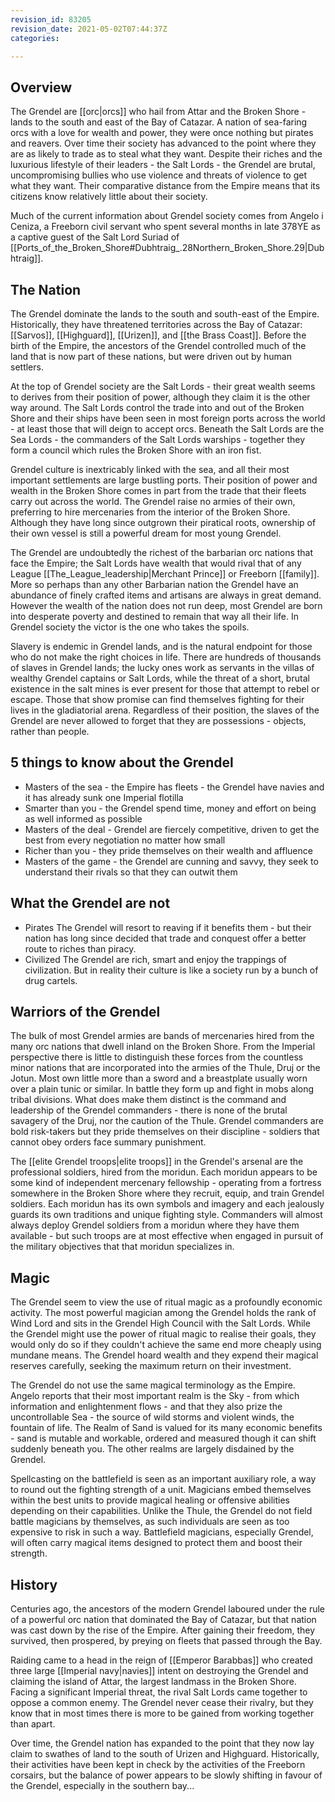 ```yaml
---
revision_id: 83205
revision_date: 2021-05-02T07:44:37Z
categories:

---
```



## Overview
The Grendel are [[orc|orcs]] who hail from Attar and the Broken Shore - lands to the south and east of the Bay of Catazar. A nation of sea-faring orcs with a love for wealth and power, they were once nothing but pirates and reavers. Over time their society has advanced to the point where they are as likely to trade as to steal what they want. Despite their riches and the luxurious lifestyle of their leaders - the Salt Lords - the Grendel are brutal, uncompromising bullies who use violence and threats of violence to get what they want. Their comparative distance from the Empire means that its citizens know relatively little about their society. 

Much of the current information about Grendel society comes from Angelo i Ceniza, a Freeborn civil servant who spent several months in late 378YE as a captive guest of the Salt Lord Suriad of [[Ports_of_the_Broken_Shore#Dubhtraig_.28Northern_Broken_Shore.29|Dubhtraig]].

## The Nation
The Grendel dominate the lands to the south and south-east of the Empire. Historically, they have threatened territories across the Bay of Catazar: [[Sarvos]], [[Highguard]], [[Urizen]], and [[the Brass Coast]]. Before the birth of the Empire, the ancestors of the Grendel controlled much of the land that is now part of these nations, but were driven out by human settlers.

At the top of Grendel society are the Salt Lords - their great wealth seems to derives from their position of power, although they claim it is the other way around. The Salt Lords control the trade into and out of the Broken Shore and their ships have been seen in most foreign ports across the world - at least those that will deign to accept orcs. Beneath the Salt Lords are the Sea Lords - the commanders of the Salt Lords warships - together they form a council which rules the Broken Shore with an iron fist.

Grendel culture is inextricably linked with the sea, and all their most important settlements are large bustling ports. Their position of power and wealth in the Broken Shore comes in part from the trade that their fleets carry out across the world. The Grendel raise no armies of their own, preferring to hire mercenaries from the interior of the Broken Shore. Although they have long since outgrown their piratical roots, ownership of their own vessel is still a powerful dream for most young Grendel.

The Grendel are undoubtedly the richest of the barbarian orc nations that face the Empire; the Salt Lords have wealth that would rival that of any League [[The_League_leadership|Merchant Prince]] or Freeborn [[family]]. More so perhaps than any other Barbarian nation the Grendel have an abundance of finely crafted items and artisans are always in great demand. However the wealth of the nation does not run deep, most Grendel are born into desperate poverty and destined to remain that way all their life. In Grendel society the victor is the one who takes the spoils.

Slavery is endemic in Grendel lands, and is the natural endpoint for those who do not make the right choices in life. There are hundreds of thousands of slaves in Grendel lands; the lucky ones work as servants in the villas of wealthy Grendel captains or Salt Lords, while the threat of a short, brutal existence in the salt mines is ever present for those that attempt to rebel or escape. Those that show promise can find themselves fighting for their lives in the gladiatorial arena. Regardless of their position, the slaves of the Grendel are never allowed to forget that they are possessions - objects, rather than people.

## 5 things to know about the Grendel
* Masters of the sea - the Empire has fleets - the Grendel have navies and it has already sunk one Imperial flotilla
* Smarter than you - the Grendel spend time, money and effort on being as well informed as possible
* Masters of the deal - Grendel are fiercely competitive, driven to get the best from every negotiation no matter how small
* Richer than you - they pride themselves on their wealth and affluence
* Masters of the game - the Grendel are cunning and savvy, they seek to understand their rivals so that they can outwit them

## What the Grendel are not
* Pirates The Grendel will resort to reaving if it benefits them - but their nation has long since decided that trade and conquest offer a better route to riches than piracy.
* Civilized The Grendel are rich, smart and enjoy the trappings of civilization. But in reality their culture is like a society run by a bunch of drug cartels.


## Warriors of the Grendel
The bulk of most Grendel armies are bands of mercenaries hired from the many orc nations that dwell inland on the Broken Shore. From the Imperial perspective there is little to distinguish these forces from the countless minor nations that are incorporated into the armies of the Thule, Druj or the Jotun. Most own little more than a sword and a breastplate usually worn over a plain tunic or similar. In battle they form up and fight in mobs along tribal divisions. What does make them distinct is the command and leadership of the Grendel commanders - there is none of the brutal savagery of the Druj, nor the caution of the Thule. Grendel commanders are bold risk-takers but they pride themselves on their discipline - soldiers that cannot obey orders face summary punishment. 

The [[elite Grendel troops|elite troops]] in the Grendel's arsenal are the professional soldiers, hired from the moridun. Each moridun appears to be some kind of independent mercenary fellowship - operating from a fortress somewhere in the Broken Shore where they recruit, equip, and train Grendel soldiers. Each moridun has its own symbols and imagery and each jealously guards its own traditions and unique fighting style. Commanders will almost always deploy Grendel soldiers from a moridun where they have them available - but such troops are at most effective when engaged in pursuit of the military objectives that that moridun specializes in.

## Magic
The Grendel seem to view the use of ritual magic as a profoundly economic activity. The most powerful magician among the Grendel holds the rank of Wind Lord and sits in the Grendel High Council with the Salt Lords. While the Grendel might use the power of ritual magic to realise their goals, they would only do so if they couldn't achieve the same end more cheaply using mundane means. The Grendel hoard wealth and they expend their magical reserves carefully, seeking the maximum return on their investment.

The Grendel do not use the same magical terminology as the Empire. Angelo reports that their most important realm is the Sky - from which information and enlightenment flows - and that they also prize the uncontrollable Sea - the source of wild storms and violent winds, the fountain of life. The Realm of Sand is valued for its many economic benefits - sand is mutable and workable, ordered and measured though it can shift suddenly beneath you. The other realms are largely disdained by the Grendel.

Spellcasting on the battlefield is seen as an important auxiliary role, a way to round out the fighting strength of a unit. Magicians embed themselves within the best units to provide magical healing or offensive abilities depending on their capabilities. Unlike the Thule, the Grendel do not field battle magicians by themselves, as such individuals are seen as too expensive to risk in such a way. Battlefield magicians, especially Grendel, will often carry magical items designed to protect them and boost their strength. 

## History
Centuries ago, the ancestors of the modern Grendel laboured under the rule of a powerful orc nation that dominated the Bay of Catazar, but that nation was cast down by the rise of the Empire. After gaining their freedom, they survived, then prospered, by preying on fleets that passed through the Bay.

Raiding came to a head in the reign of [[Emperor Barabbas]] who created three large [[Imperial navy|navies]] intent on destroying the Grendel and claiming the island of Attar, the largest landmass in the Broken Shore. Facing a significant Imperial threat, the rival Salt Lords came together to oppose a common enemy. The Grendel never cease their rivalry, but they know that in most times there is more to be gained from working together than apart.

Over time, the Grendel nation has expanded to the point that they now lay claim to swathes of land to the south of Urizen and Highguard. Historically, their activities have been kept in check by the activities of the Freeborn corsairs, but the balance of power appears to be slowly shifting in favour of the Grendel, especially in the southern bay...

